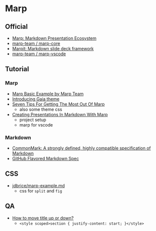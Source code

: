 # Marp

## Official
- [Marp: Markdown Presentation Ecosystem](https://marp.app/#get-started)
- [marp-team / marp-core](https://github.com/marp-team/marp-core)
- [Marpit: Markdown slide deck framework](https://marpit.marp.app/)
- [marp-team / marp-vscode](https://github.com/marp-team/marp-vscode)

## Tutorial
### Marp
- [Marp Basic Example by Marp Team](https://speakerdeck.com/yhatt/marp-basic-example)
- [Introducing Gaia theme](https://www.mina.moe/wp-content/uploads/2019/01/MarpGaiaExample.pdf)
- [Seven Tips For Getting The Most Out Of Marp](https://www.hashbangcode.com/article/seven-tips-getting-most-out-marp#using-images)
  - also some theme css
- [Creating Presentations In Markdown With Marp](https://www.hashbangcode.com/article/creating-presentations-markdown-marp)
  - project setup
  - marp for vscode

### Markdown
- [CommonMark: A strongly defined, highly compatible specification of Markdown](https://commonmark.org/)
- [GitHub Flavored Markdown Spec](https://github.github.com/gfm/)

## CSS
- [jdbrice/marp-example.md](https://gist.github.com/jdbrice/3478cbf98acfd936f9e32d645376ebe5)
  - css for `split` and `fig`

## QA
- [How to move title up or down?](https://github.com/marp-team/marp-core/issues/177)
  - `<style scoped>section { justify-content: start; }</style>`